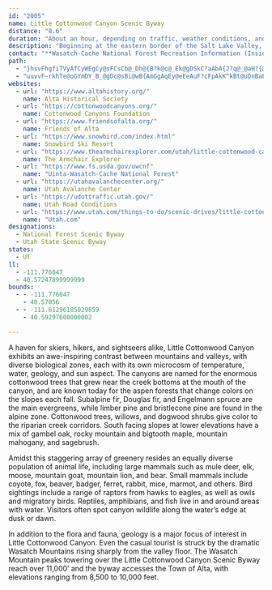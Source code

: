 ```yaml
---
id: "2005"
name: Little Cottonwood Canyon Scenic Byway
distance: "8.6"
duration: "About an hour, depending on traffic, weather conditions, and ammount of time spent at the different points of interest. "
description: "Beginning at the eastern border of the Salt Lake Valley, Little Cottonwood Canyon exposes the glory of the Wasatch Mountains, a recreational and scenic getaway draped in the Wasatch-Cache National Forest and crowned with views of peaks which rise to nearly 12,000 feet."
contact: "**Wasatch-Cache National Forest Recreation Information (Inside REI)**  \r\n801-466-6411"
path:
  - "}hsvFhgfiTVyAfCyWEgCy@sFCsCb@_Dh@{B?k@c@_Ek@gDSkC?aAbA{J?q@_@aH?{@d@eGKoAcAkHEuAHeAjA_GJ{ATyDLgJb@{GOeBuAyFs@iEWqCf@sB~@gCxA_C^y@NgCCsCQqC}@iCeBqDIk@EgANmDZ{Bf@wBJaBu@gHIgIMmCBsBn@gFB_AGs@qBsGIm@Jc@fB}DJeBCgBKiBQoA{CyDKWCaAl@gKxAsMNcHn@sDHkDd@aC?sBDm@r@yCN{AEsBo@eGCy@BmAt@yF\\sEjAsHEuB_AgCi@sBE}@NaDC{HXsCx@wD?u@e@}CYiAc@y@o@k@mGyCoCeAWYKa@Cq@XgDDyC_AmFe@_BMmBu@_EIaAN{JKuHc@_E_B{Eg@eCEgDRyGOgD_@gDs@}DcAaCYsAAu@J_Bb@sCBwAk@aEQmDWmAo@sBeA_CyDqCgBcBuAeB_@wACgA|AaFn@aDP_BBqFE{BSsBe@_CiAmC_AyAmB{Ai@}@_AkCIiAH}CUoC]sBy@yCUyDsBoIUkBYgAg@_AaAsAoIcSkByC}AqAcK}KgBwBm@oAuAgJiCaKYmBBsDk@{UeDaQ"
  - "uuvvF~rkhTe@oGYmDY_B_@gDc@sBi@wB{AmGgAqEy@eEeAuF?cFpAkK^kBt@uDnBaEfD}DZ_@pDcChAc@T]lB{@b@{@Mi@}AKiAVIPY?eHtCiFPcEpEu@?[aAFiB`A{AJQnCwBtGiFtGmJvEyE`AsAvGgJvFkBpAEvAVZ\\t@z@b@lAvCbIpA?zA{@~AwBbCsGl@QLcCbAeBhAmAfCs@v@SpCEzAGjB?`A?pAWzA]BA"
websites:
  - url: "https://www.altahistory.org/"
    name: Alta Historical Society
  - url: "https://cottonwoodcanyons.org/"
    name: Cottonwood Canyons Foundation
  - url: "https://www.friendsofalta.org/"
    name: Friends of Alta
  - url: "https://www.snowbird.com/index.html"
    name: Snowbird Ski Resort
  - url: "https://www.thearmchairexplorer.com/utah/little-cottonwood-canyon-scenic-byway.php"
    name: The Armchair Explorer
  - url: "https://www.fs.usda.gov/uwcnf"
    name: "Uinta-Wasatch-Cache National Forest"
  - url: "https://utahavalanchecenter.org/"
    name: Utah Avalanche Center
  - url: "https://udottraffic.utah.gov/"
    name: Utah Road Conditions
  - url: "https://www.utah.com/things-to-do/scenic-drives/little-cottonwood-canyon-scenic-drive/"
    name: "Utah.com"
designations:
  - National Forest Scenic Byway
  - Utah State Scenic Byway
states:
  - UT
ll:
  - -111.776047
  - 40.57247899999999
bounds:
  - - -111.776047
    - 40.57056
  - - -111.61296185029859
    - 40.59297600000002

---
```


A haven for skiers, hikers, and sightseers alike, Little Cottonwood Canyon exhibits an awe-inspiring contrast between mountains and valleys, with diverse biological zones, each with its own microcosm of temperature, water,
geology, and sun aspect. The canyons are named for the enormous cottonwood trees that grew near the creek bottoms at the mouth of the canyon, and are known today for the aspen forests that change colors on the slopes each fall. Subalpine fir, Douglas fir, and Engelmann spruce are the main evergreens, while limber pine and bristlecone pine are found in the alpine zone. Cottonwood trees, willows, and dogwood shrubs give color to the riparian creek corridors. South facing slopes at lower elevations have a mix of gambel oak, rocky mountain and bigtooth maple, mountain mahogany, and sagebrush.

Amidst this staggering array of greenery resides an equally diverse population of animal life, including large mammals such as mule deer, elk, moose, mountain goat,
mountain lion, and bear. Small mammals include coyote, fox, beaver, badger, ferret, rabbit, mice, marmot, and others. Bird sightings include a range of raptors from hawks to eagles, as well as owls and migratory birds. Reptiles, amphibians, and fish live in and around areas with water. Visitors often spot canyon wildlife along the water’s edge at dusk or dawn.

In addition to the flora and fauna, geology is a major focus of interest in Little Cottonwood Canyon. Even the casual
tourist is struck by the dramatic Wasatch Mountains rising sharply from the valley floor. The Wasatch Mountain peaks
towering over the Little Cottonwood Canyon Scenic Byway reach over 11,000’ and the byway accesses the Town of
Alta, with elevations ranging from 8,500 to 10,000 feet.
